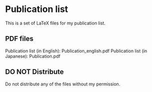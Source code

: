 Publication list
================
This is a set of LaTeX files for my publication list.

PDF files
---------
Publication list (in English): Publication_english.pdf
Publication list (in Japanese): Publication.pdf

DO NOT Distribute
-----------------
Do not distribute any of the files without my permission.
